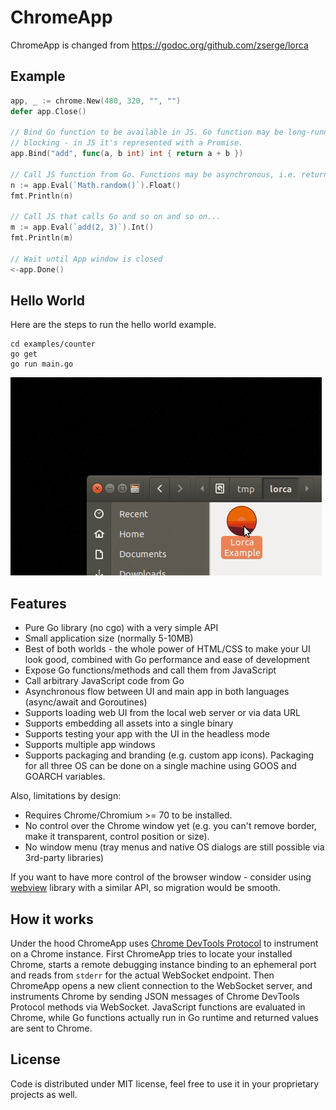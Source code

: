 # ChromeApp
ChromeApp is changed from https://godoc.org/github.com/zserge/lorca

## Example

```go
app, _ := chrome.New(480, 320, "", "")
defer app.Close()

// Bind Go function to be available in JS. Go function may be long-running and
// blocking - in JS it's represented with a Promise.
app.Bind("add", func(a, b int) int { return a + b })

// Call JS function from Go. Functions may be asynchronous, i.e. return promises
n := app.Eval(`Math.random()`).Float()
fmt.Println(n)

// Call JS that calls Go and so on and so on...
m := app.Eval(`add(2, 3)`).Int()
fmt.Println(m)

// Wait until App window is closed
<-app.Done()
```

## Hello World

Here are the steps to run the hello world example.

```
cd examples/counter
go get
go run main.go
```
![counter](examples/counter/counter.gif)

## Features

* Pure Go library (no cgo) with a very simple API
* Small application size (normally 5-10MB)
* Best of both worlds - the whole power of HTML/CSS to make your UI look
	good, combined with Go performance and ease of development
* Expose Go functions/methods and call them from JavaScript
* Call arbitrary JavaScript code from Go
* Asynchronous flow between UI and main app in both languages (async/await and Goroutines)
* Supports loading web UI from the local web server or via data URL
* Supports embedding all assets into a single binary
* Supports testing your app with the UI in the headless mode
* Supports multiple app windows
* Supports packaging and branding (e.g. custom app icons). Packaging for all
	three OS can be done on a single machine using GOOS and GOARCH variables.

Also, limitations by design:

* Requires Chrome/Chromium >= 70 to be installed.
* No control over the Chrome window yet (e.g. you can't remove border, make it
	transparent, control position or size).
* No window menu (tray menus and native OS dialogs are still possible via
	3rd-party libraries)

If you want to have more control of the browser window - consider using
[webview](https://github.com/zserge/webview) library with a similar API, so
migration would be smooth.

## How it works

Under the hood ChromeApp uses [Chrome DevTools Protocol](https://chromedevtools.github.io/devtools-protocol/) to instrument on a Chrome instance. First ChromeApp tries to locate your installed Chrome, starts a remote debugging instance binding to an ephemeral port and reads from `stderr` for the actual WebSocket endpoint. Then ChromeApp opens a new client connection to the WebSocket server, and instruments Chrome by sending JSON messages of Chrome DevTools Protocol methods via WebSocket. JavaScript functions are evaluated in Chrome, while Go functions actually run in Go runtime and returned values are sent to Chrome.

## License

Code is distributed under MIT license, feel free to use it in your proprietary
projects as well.

